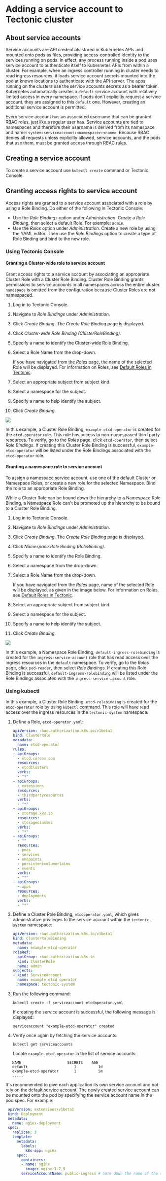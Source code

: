 # Adding a service account to Tectonic cluster

## About service accounts

Service accounts are API credentials stored in Kubernetes APIs and mounted onto pods as files, providing access-controlled identity to the services running on pods.  In effect, any process running inside a pod uses service account to authenticate itself to Kubernetes APIs from within a cluster. For example, when an ingress controller running in cluster needs to read ingress resources, it loads service account secrets mounted into the pod at known locations to authenticate with the API server. The apps running on the clusters use the service accounts secrets as a bearer token. Kubernetes automatically creates a `default` service account with relatively limited access in every namespace. If pods don't explicitly request a service account, they are assigned to this `default` one. However, creating an additional service account is permitted.

Every service account has an associated username that can be granted RBAC roles, just like a regular user has. Service accounts are tied to namespaces and therefore their username is derived from its namespace and name: `system:serviceaccount:<namespace>:<name>`. Because RBAC denies all requests unless explicitly allowed, service accounts, and the pods that use them, must be granted access through RBAC rules.

## Creating a service account

To create a service account use `kubectl create` command or Tectonic Console.

## Granting access rights to service account

Access rights are granted to a service account associated with a role by using a Role Binding. Do either of the following in Tectonic Console:

* Use the *Role Bindings* option under *Administration*.  Create a *Role Binding*, then select a default Role. For example: `admin`.
* Use the *Roles* option under *Administration*. Create a new role by using the YAML editor. Then use the *Role Bindings* option to create a type of Role Binding and bind to the new role.

### Using Tectonic Console

#### Granting a Cluster-wide role to service account

Grant access rights to a service account by associating an appropriate Cluster Role with a Cluster Role Binding. Cluster Role Binding grants permissions to service accounts in all namespaces across the entire cluster. `namespace` is omitted from the configuration because Cluster Roles are not namespaced.

1. Log in to Tectonic Console.
2. Navigate to *Role Bindings* under *Administration*.
3. Click *Create Binding*.
   The *Create Role Binding* page is displayed.
4. Click *Cluster-wide Role Binding (ClusterRoleBinding)*.
5. Specify a name to identify the Cluster-wide Role Binding.
6. Select a Role Name from the drop-down.

   If you have navigated from the *Roles* page, the name of the selected Role will be displayed. For information on Roles, see [Default Roles in Tectonic][identity-management].
7. Select an appropriate subject from subject kind.
8. Select a namespace for the subject.
9. Specify a name to help identify the subject.
10. Click *Create Binding*.

<div class="row">
  <div class="col-lg-10 col-lg-offset-1 col-md-10 col-md-offset-1 col-sm-10 col-sm-offset-1 col-xs-12 col-xs-offset-1">
    <a href="../img/cluster-service-account.png" class="co-m-screenshot">
      <img src="../img/cluster-service-account.png">
    </a>
  </div>
</div>

In this example, a Cluster Role Binding, `example-etcd-operator` is created for the `etcd-operator` role. This role has access to non-namespaced third party resources. To verify, go to the *Roles* page, click `etcd-operator`, then select *Role Bindings*. If creating this Cluster Role Binding is successful, `example-etcd-operator` will be listed under the Role Bindings associated with the `etcd-operator` role.

#### Granting a namespace role to service account

To assign a namespace service account, use one of the default Cluster or Namespace Roles, or create a new role for the selected Namespace. Bind the role to an appropriate Role Binding.

While a Cluster Role can be bound down the hierarchy to a Namespace Role Binding, a Namespace Role can't be promoted up the hierarchy to be bound to a Cluster Role Binding.

1. Log in to Tectonic Console.
2. Navigate to *Role Bindings* under *Administration*.
3. Click *Create Binding*.
   The *Create Role Binding* page is displayed.
4. Click *Namespace Role Binding (RoleBinding)*.
5. Specify a name to identify the Role Binding.
6. Select a namespace from the drop-down.
7. Select a Role Name from the drop-down.

   If you have navigated from the *Roles* page, name of the selected Role will be displayed, as given in the image below.
   For information on Roles, see [Default Roles in Tectonic][identity-management].
8. Select an appropriate subject from subject kind.
9. Select a namespace for the subject.
10. Specify a name to help identify the subject.
11. Click *Create Binding*.

<div class="row">
  <div class="col-lg-10 col-lg-offset-1 col-md-10 col-md-offset-1 col-sm-10 col-sm-offset-1 col-xs-12 col-xs-offset-1">
    <a href="../img/namespace-service-account.png" class="co-m-screenshot">
      <img src="../img/namespace-service-account.png">
    </a>
  </div>
</div>

In this example, a Namespace Role Binding, `default-ingress-rolebinding` is created for the `ingress-service-account` role that has read access over the ingress resources in the `default` namespace. To verify, go to the *Roles* page, click `pod-reader`, then select *Role Bindings*. If creating this Role Binding is successful, `default-ingress-rolebinding` will be listed under the Role Bindings associated with the `ingress-service-account` role.

### Using kubectl

In this example, a Cluster Role Binding, `etcd-rolebinding` is created for the `etcd-operator` role  by using `kubectl` command. This role will have read access over the ingress resources in the `tectonic-system` namespace.

1. Define a Role, `etcd-operator.yaml`:

    ```YAML
    apiVersion: rbac.authorization.k8s.io/v1beta1
    kind: ClusterRole
    metadata:
      name: etcd-operator
    rules:
    - apiGroups:
      - etcd.coreos.com
      resources:
      - etcdClusters
      verbs:
      - "*"
    - apiGroups:
      - extensions
      resources:
      - thirdpartyresources
      verbs:
      - "*"
    - apiGroups:
      - storage.k8s.io
      resources:
      - storageclasses
      verbs:
      - "*"
    - apiGroups:
      - ""
      resources:
      - pods
      - services
      - endpoints
      - persistentvolumeclaims
      - events
      verbs:
      - "*"
    - apiGroups:
      - apps
      resources:
      - deployments
      verbs:
      - "*"
    ```
2. Define a Cluster Role Binding, `etcdoperator.yaml`, which gives administrative privileges to the service account within the `tectonic-system` namespace:

     ``` yaml
     apiVersion: rbac.authorization.k8s.io/v1beta1
     kind: ClusterRoleBinding
     metadata:
       name: example-etcd-operator
     roleRef:
       apiGroup: rbac.authorization.k8s.io
       kind: ClusterRole
       name: admin
     subjects:
     - kind: ServiceAccount
       name: example etcd operator
       namespace: tectonic-system
      ```
3. Run the following command:

    `kubectl create -f serviceaccount etcdoperator.yaml`

   If creating the service account is successful, the following message is displayed:

    `serviceaccount "example-etcd-operator" created`

4. Verify once again by fetching the service accounts:

    `kubectl get serviceaccounts`

    Locate `example-etcd-operator` in the list of service accounts:

  ```
     NAME                     SECRETS    AGE
     default                     1          1d
     example-etcd-operator       1          5m
     .....
   ```

It's recommended to give each application its own service account and not rely on the default service account. The newly created service account can be mounted onto the pod by specifying the service account name in the pod spec. For example:

```yaml
 apiVersion: extensions/v1beta1
 kind: Deployment
 metadata:
   name: nginx-deployment
 spec:
   replicas: 3
   template:
     metadata:
       labels:
         k8s-app: nginx
     spec:
       containers:
       - name: nginx
         image: nginx:1.7.9
       serviceAccountName: public-ingress # note down the name of the service account for future reference
```

[user-management]: user-management.md
[ldap-user-management]: ldap-user-management.md
[saml-user-management]: saml-user-management.md
[identity-management]: identity-management.md#default-roles-in-tectonic

